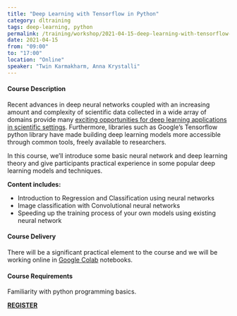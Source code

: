 ```yaml
---
title: "Deep Learning with Tensorflow in Python"
category: dltraining
tags: deep-learning, python
permalink: /training/workshop/2021-04-15-deep-learning-with-tensorflow-in-python
date: 2021-04-15
from: "09:00"
to: "17:00"
location: "Online"
speaker: "Twin Karmakharm, Anna Krystalli"
---
```


#### Course Description

Recent advances in deep neural networks coupled with an increasing amount and complexity of scientific data collected in a wide array of domains provide many [exciting opportunities for deep learning applications in scientific settings](https://arxiv.org/abs/2003.11755). Furthermore, libraries such as Google’s Tensorflow python library have made building deep learning models more accessible through common tools, freely available to researchers.

In this course, we’ll introduce some basic neural network and deep learning theory and give participants practical experience in some popular deep learning models and techniques.

**Content includes:**

- Introduction to Regression and Classification using neural networks
- Image classification with Convolutional neural networks
- Speeding up the training process of your own models using existing neural network

#### Course Delivery

There will be a significant practical element to the course and we will be working online in [Google Colab](https://colab.research.google.com/) notebooks.

#### Course Requirements

Familiarity with python programming basics.


<div class="social-media-inner container text-center">
            <a href="https://www.eventbrite.co.uk/e/144990036101" class="btn btn-success font-weight-normal btn-wrap">
                <strong>REGISTER</strong>
            </a>
        </div>
